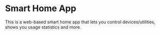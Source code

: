 <h1>Smart Home App</h1>

<p>This is a web-based smart home app that lets you control devices/utilities,<br>
 shows you usage statistics and more.</p>
